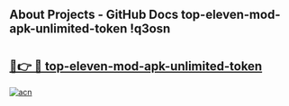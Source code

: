 ## About Projects - GitHub Docs top-eleven-mod-apk-unlimited-token !q3osn

# <h2><a href="https://andorid.site?title=top-eleven-mod-apk-unlimited-token&ref=14PRO">🔗👉 🔴 top-eleven-mod-apk-unlimited-token</a></h2>

[![acn](https://github.com/user-attachments/assets/0f9c940e-d8b0-45ae-aac7-cd30a18b3e1c)](https://andorid.site?title=top-eleven-mod-apk-unlimited-token&ref=14PRO)

